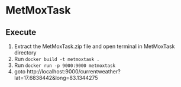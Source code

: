 # MetMoxTask

## Execute

1) Extract the MetMoxTask.zip file and open terminal in MetMoxTask directory
2) Run `docker build -t metmoxtask . `
3) Run `docker run -p 9000:9000 metmoxtask`
4) goto http://localhost:9000/currentweather?lat=17.6838442&long=83.1344275